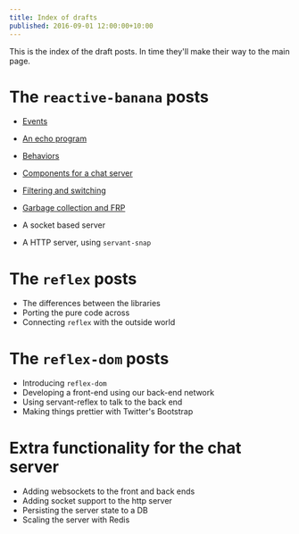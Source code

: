 ```yaml
---
title: Index of drafts
published: 2016-09-01 12:00:00+10:00
---
```


This is the index of the draft posts.
In time they'll make their way to the main page.

# The `reactive-banana` posts

- [Events](./events.html)
- [An echo program](./echo.html)
- [Behaviors](./behaviors.html)
- [Components for a chat server](./components.html)

- [Filtering and switching](./filtering-and-switching.html)
- [Garbage collection and FRP](./gargbage-collection.html)

- A socket based server
- A HTTP server, using `servant-snap`

# The `reflex` posts

- The differences between the libraries
- Porting the pure code across
- Connecting `reflex` with the outside world

# The `reflex-dom` posts

- Introducing `reflex-dom`
- Developing a front-end using our back-end network
- Using servant-reflex to talk to the back end
- Making things prettier with Twitter's Bootstrap

# Extra functionality for the chat server

- Adding websockets to the front and back ends
- Adding socket support to the http server
- Persisting the server state to a DB
- Scaling the server with Redis

<!--
- a werewolf server
- a Raft implementation
- an FRP based Parser
-->
